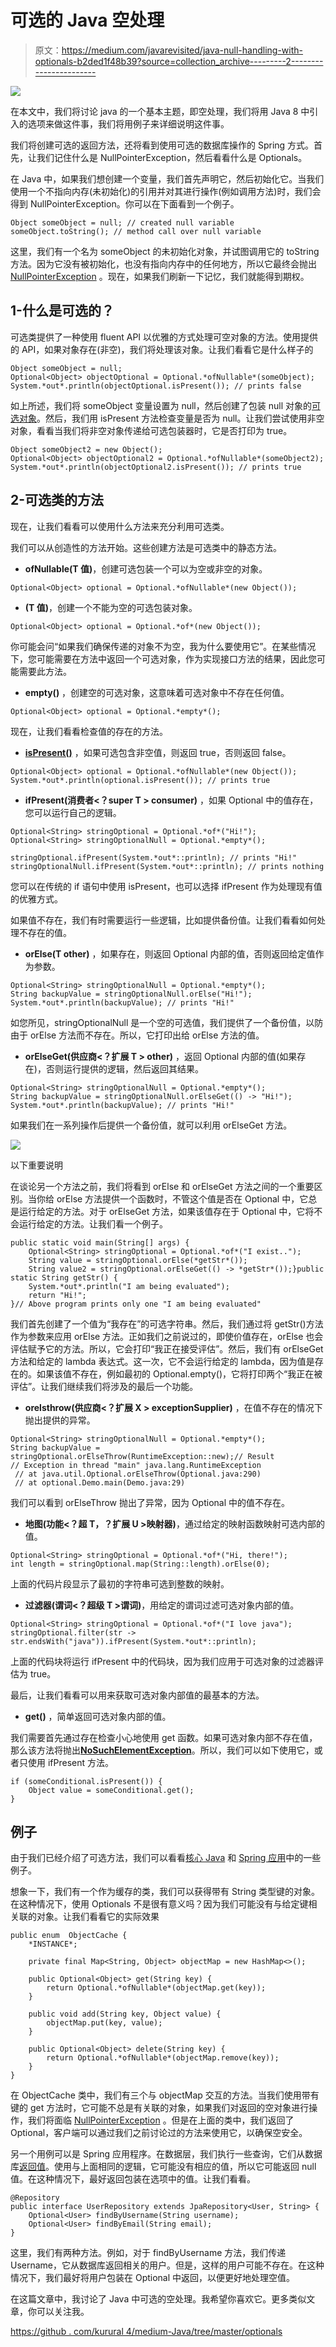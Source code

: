 # 可选的 Java 空处理

> 原文：<https://medium.com/javarevisited/java-null-handling-with-optionals-b2ded1f48b39?source=collection_archive---------2----------------------->

![](img/814d1211d30551ce0a92269c5e54d543.png)

在本文中，我们将讨论 java 的一个基本主题，即空处理，我们将用 Java 8 中引入的选项来做这件事，我们将用例子来详细说明这件事。

我们将创建可选的返回方法，还将看到使用可选的数据库操作的 Spring 方式。首先，让我们记住什么是 NullPointerException，然后看看什么是 Optionals。

在 Java 中，如果我们想创建一个变量，我们首先声明它，然后初始化它。当我们使用一个不指向内存(未初始化)的引用并对其进行操作(例如调用方法)时，我们会得到 NullPointerException。你可以在下面看到一个例子。

```
Object someObject = null; // created null variable
someObject.toString(); // method call over null variable
```

这里，我们有一个名为 someObject 的未初始化对象，并试图调用它的 toString 方法。因为它没有被初始化，也没有指向内存中的任何地方，所以它最终会抛出 [NullPointerException](https://javarevisited.blogspot.com/2013/05/ava-tips-and-best-practices-to-avoid-nullpointerexception-program-application.html) 。现在，如果我们刷新一下记忆，我们就能得到期权。

## 1-什么是可选的？

可选类提供了一种使用 fluent API 以优雅的方式处理可空对象的方法。使用提供的 API，如果对象存在(非空)，我们将处理该对象。让我们看看它是什么样子的

```
Object someObject = null;
Optional<Object> objectOptional = Optional.*ofNullable*(someObject);
System.*out*.println(objectOptional.isPresent()); // prints false
```

如上所述，我们将 someObject 变量设置为 null，然后创建了包装 null 对象的[可选对象](https://javarevisited.blogspot.com/2017/04/10-examples-of-optional-in-java-8.html#axzz6ccm5KWKs)。然后，我们用 isPresent 方法检查变量是否为 null。让我们尝试使用非空对象，看看当我们将非空对象传递给可选包装器时，它是否打印为 true。

```
Object someObject2 = new Object();
Optional<Object> objectOptional2 = Optional.*ofNullable*(someObject2);
System.*out*.println(objectOptional2.isPresent()); // prints true
```

## 2-可选类的方法

现在，让我们看看可以使用什么方法来充分利用可选类。

我们可以从创造性的方法开始。这些创建方法是可选类中的静态方法。

*   **ofNullable(T 值)**，创建可选包装一个可以为空或非空的对象。

```
Optional<Object> optional = Optional.*ofNullable*(new Object());
```

*   **(T 值)**，创建一个不能为空的可选包装对象。

```
Optional<Object> optional = Optional.*of*(new Object());
```

你可能会问“如果我们确保传递的对象不为空，我为什么要使用它”。在某些情况下，您可能需要在方法中返回一个可选对象，作为实现接口方法的结果，因此您可能需要此方法。

*   **empty()** ，创建空的可选对象，这意味着可选对象中不存在任何值。

```
Optional<Object> optional = Optional.*empty*();
```

现在，让我们看看检查值的存在的方法。

*   [**isPresent()**](https://www.java67.com/2018/06/java-8-optional-example-ispresent-orElse-get.html) ，如果可选包含非空值，则返回 true，否则返回 false。

```
Optional<Object> optional = Optional.*ofNullable*(new Object());
System.*out*.println(optional.isPresent()); // prints true
```

*   **ifPresent(消费者<？super T > consumer)** ，如果 Optional 中的值存在，您可以运行自己的逻辑。

```
Optional<String> stringOptional = Optional.*of*("Hi!");
Optional<String> stringOptionalNull = Optional.*empty*();

stringOptional.ifPresent(System.*out*::println); // prints "Hi!"
stringOptionalNull.ifPresent(System.*out*::println); // prints nothing
```

您可以在传统的 if 语句中使用 isPresent，也可以选择 ifPresent 作为处理现有值的优雅方式。

如果值不存在，我们有时需要运行一些逻辑，比如提供备份值。让我们看看如何处理不存在的值。

*   **orElse(T other)** ，如果存在，则返回 Optional 内部的值，否则返回给定值作为参数。

```
Optional<String> stringOptionalNull = Optional.*empty*();
String backupValue = stringOptionalNull.orElse("Hi!");
System.*out*.println(backupValue); // prints "Hi!"
```

如您所见，stringOptionalNull 是一个空的可选值，我们提供了一个备份值，以防由于 orElse 方法而不存在。所以，它打印出给 orElse 方法的值。

*   **orElseGet(供应商<？扩展 T > other)** ，返回 Optional 内部的值(如果存在)，否则运行提供的逻辑，然后返回其结果。

```
Optional<String> stringOptionalNull = Optional.*empty*();
String backupValue = stringOptionalNull.orElseGet(() -> "Hi!");
System.*out*.println(backupValue); // prints "Hi!"
```

如果我们在一系列操作后提供一个备份值，就可以利用 orElseGet 方法。

![](img/64f8026c795ca3c368f9b81857775872.png)

以下重要说明

在谈论另一个方法之前，我们将看到 orElse 和 orElseGet 方法之间的一个重要区别。当你给 orElse 方法提供一个函数时，不管这个值是否在 Optional 中，它总是运行给定的方法。对于 orElseGet 方法，如果该值存在于 Optional 中，它将不会运行给定的方法。让我们看一个例子。

```
public static void main(String[] args) {
    Optional<String> stringOptional = Optional.*of*("I exist..");
    String value = stringOptional.orElse(*getStr*());
    String value2 = stringOptional.orElseGet(() -> *getStr*());}public static String getStr() {
    System.*out*.println("I am being evaluated");
    return "Hi!";
}// Above program prints only one "I am being evaluated"
```

我们首先创建了一个值为“我存在”的可选字符串。然后，我们通过将 getStr()方法作为参数来应用 orElse 方法。正如我们之前说过的，即使价值存在，orElse 也会评估赋予它的方法。所以，它会打印“我正在接受评估”。然后，我们有 orElseGet 方法和给定的 lambda 表达式。这一次，它不会运行给定的 lambda，因为值是存在的。如果该值不存在，例如最初的 Optional.empty()，它将打印两个“我正在被评估”。让我们继续我们将涉及的最后一个功能。

*   **orelsthrow(供应商<？扩展 X > exceptionSupplier)** ，在值不存在的情况下抛出提供的异常。

```
Optional<String> stringOptionalNull = Optional.*empty*();
String backupValue = stringOptional.orElseThrow(RuntimeException::new);// Result
// Exception in thread "main" java.lang.RuntimeException
 // at java.util.Optional.orElseThrow(Optional.java:290)
 // at optional.Demo.main(Demo.java:29)
```

我们可以看到 orElseThrow 抛出了异常，因为 Optional 中的值不存在。

*   **地图(功能<？超 T，？扩展 U >映射器)**，通过给定的映射函数映射可选内部的值。

```
Optional<String> stringOptional = Optional.*of*("Hi, there!");
int length = stringOptional.map(String::length).orElse(0);
```

上面的代码片段显示了最初的字符串可选到整数的映射。

*   **过滤器(谓词<？超级 T >谓词)**，用给定的谓词过滤可选对象内部的值。

```
Optional<String> stringOptional = Optional.*of*("I love java");
stringOptional.filter(str -> str.endsWith("java")).ifPresent(System.*out*::println);
```

上面的代码块将运行 ifPresent 中的代码块，因为我们应用于可选对象的过滤器评估为 true。

最后，让我们看看可以用来获取可选对象内部值的最基本的方法。

*   **get()** ，简单返回可选对象内部的值。

我们需要首先通过存在检查小心地使用 get 函数。如果可选对象内部不存在值，那么该方法将抛出[**NoSuchElementException**](http://javarevisited.blogspot.sg/2012/02/how-to-solve-javautilnosuchelementexcep.html)。所以，我们可以如下使用它，或者只使用 ifPresent 方法。

```
if (someConditional.isPresent()) {
    Object value = someConditional.get();
}
```

## 例子

由于我们已经介绍了可选方法，我们可以看看[核心 Java](/javarevisited/11-advanced-core-java-online-courses-to-join-in-2021-46011661257a) 和 [Spring 应用](/javarevisited/10-best-online-courses-to-learn-spring-framework-in-2020-f7f73599c2fd)中的一些例子。

想象一下，我们有一个作为缓存的类，我们可以获得带有 String 类型键的对象。在这种情况下，使用 Optionals 不是很有意义吗？因为我们可能没有与给定键相关联的对象。让我们看看它的实际效果

```
public enum  ObjectCache {
    *INSTANCE*;

    private final Map<String, Object> objectMap = new HashMap<>();

    public Optional<Object> get(String key) {
        return Optional.*ofNullable*(objectMap.get(key));
    }

    public void add(String key, Object value) {
        objectMap.put(key, value);
    }

    public Optional<Object> delete(String key) {
        return Optional.*ofNullable*(objectMap.remove(key));
    }
}
```

在 ObjectCache 类中，我们有三个与 objectMap 交互的方法。当我们使用带有键的 get 方法时，它可能不总是有关联的对象，如果我们对返回的空对象进行操作，我们将面临 [NullPointerException](https://www.java67.com/2021/05/how-to-solve-nullpointerexception-in-java.html) 。但是在上面的类中，我们返回了 Optional，客户端可以通过我们之前讨论过的方法来使用它，以确保空安全。

另一个用例可以是 Spring 应用程序。在数据层，我们执行一些查询，它们从数据库[返回值](/javarevisited/8-free-oracle-database-and-sql-courses-for-beginners-f4e9b25b33c4)。使用与上面相同的逻辑，它可能没有相应的值，所以它可能返回 null 值。在这种情况下，最好返回包装在选项中的值。让我们看看。

```
@Repository
public interface UserRepository extends JpaRepository<User, String> {
    Optional<User> findByUsername(String username);
    Optional<User> findByEmail(String email);
}
```

这里，我们有两种方法。例如，对于 findByUsername 方法，我们传递 Username，它从数据库返回相关的用户。但是，这样的用户可能不存在。在这种情况下，我们最好将用户包装在 Optional 中返回，以便更好地处理空值。

在这篇文章中，我讨论了 Java 中可选的空处理。我希望你喜欢它。更多类似文章，你可以关注我。

[https://github . com/kurural 4/medium-Java/tree/master/optionals](https://github.com/kurular4/medium-java/tree/master/optionals)